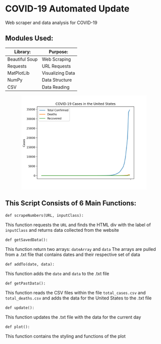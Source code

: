 # COVID-19 Automated Update
Web scraper and data analysis for COVID-19 

## Modules Used:

Library:      | Purpose:
------------- | -------------
Beautiful Soup  | Web Scraping
Requests  | URL Requests
MatPlotLib | Visualizing Data
NumPy | Data Structure
CSV | Data Reading
<p align="center">
   <img src = "Graph.png" width=400/>
</p>

## This Script Consists of 6 Main Functions:
```Python3
def scrapeNumbers(URL, inputClass):
```
This function requests the `URL` and finds the HTML div with the label of `inputClass` and returns data collected from the website
```Python3
def getSavedData():
 ```
 This function return two arrays: `dateArray` and `data`
 The arrays are pulled from a .txt file that contains dates and their respective set of data
```Python3
def addTo(date, data):
 ```
 This function adds the `date` and `data` to the .txt file
 ```Python3
 def getPastData():
 ```
 This function reads the CSV files within the file `total_cases.csv` and `total_deaths.csv` and adds the data for the United States to the .txt file
 ```Python3
 def update():
 ```
 This function updates the .txt file with the data for the current day
 ```Python3
 def plot():
 ```
 This function contains the styling and functions of the plot 
